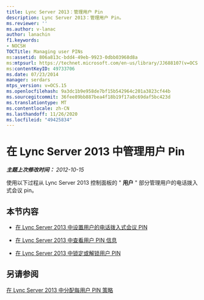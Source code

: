```yaml
---
title: Lync Server 2013：管理用户 Pin
description: Lync Server 2013：管理用户 Pin。
ms.reviewer: ''
ms.author: v-lanac
author: lanachin
f1.keywords:
- NOCSH
TOCTitle: Managing user PINs
ms:assetid: 806a813c-bdd4-49eb-9923-0dbb03968d8a
ms:mtpsurl: https://technet.microsoft.com/en-us/library/JJ688107(v=OCS.15)
ms:contentKeyID: 49733706
ms.date: 07/23/2014
manager: serdars
mtps_version: v=OCS.15
ms.openlocfilehash: 9a3dc1b9e958de7bf15b542964c201a3823cf44b
ms.sourcegitcommit: 36fee89bb887bea4f18b19f17a8c69daf5bc423d
ms.translationtype: MT
ms.contentlocale: zh-CN
ms.lasthandoff: 11/26/2020
ms.locfileid: "49425834"
---
```

# <a name="managing-user-pins-in-lync-server-2013"></a>在 Lync Server 2013 中管理用户 Pin

<div data-xmlns="http://www.w3.org/1999/xhtml">

<div class="topic" data-xmlns="http://www.w3.org/1999/xhtml" data-msxsl="urn:schemas-microsoft-com:xslt" data-cs="https://msdn.microsoft.com/">

<div data-asp="https://msdn2.microsoft.com/asp">



</div>

<div id="mainSection">

<div id="mainBody">

<span> </span>

_**主题上次修改时间：** 2012-10-15_

使用以下过程从 Lync Server 2013 控制面板的 " **用户** " 部分管理用户的电话拨入式会议 pin。

<div>

## <a name="in-this-section"></a>本节内容

  - [在 Lync Server 2013 中设置用户的电话拨入式会议 PIN](lync-server-2013-set-a-user-s-dial-in-conferencing-pin.md)

  - [在 Lync Server 2013 中查看用户 PIN 信息](lync-server-2013-view-user-pin-information.md)

  - [在 Lync Server 2013 中锁定或解锁用户 PIN](lync-server-2013-lock-or-unlock-a-user-pin.md)

</div>

<div>

## <a name="see-also"></a>另请参阅


[在 Lync Server 2013 中分配每用户 PIN 策略](lync-server-2013-assign-a-per-user-pin-policy.md)  
  

</div>

</div>

<span> </span>

</div>

</div>

</div>

